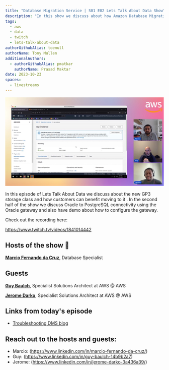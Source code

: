 ```yaml
---
title: "Database Migration Service | S01 E02 Lets Talk About Data Show"
description: "In this show we discuss about how Amazon Database Migration Service (DMS) helps customers migrating database workloads to the cloud in near real time approach. The demo covers how to setup DMS and replicate data in in Full Load and Change data capture."
tags:
  - aws
  - data
  - twitch
  - lets-talk-about-data
authorGithubAlias: toemull
authorName: Tony Mullen
additionalAuthors:
  - authorGithubAlias: pmatkar
    authorName: Prasad Maktar
date: 2023-10-23
spaces:
  - livestreams
---
```


![Screenshot from the stream or an image related to the topic](images/show2.jpg)

In this episode of Lets Talk About Data we discuss about the new GP3 storage class and how customers can benefit moving to it . In the second half of the show we discuss Oracle to PostgreSQL connectivity using the Oracle gateway and also have demo about how to configure the gateway.

Check out the recording here:

https://www.twitch.tv/videos/1841014442

## Hosts of the show 🎤

[**Marcio Fernando da Cruz**](https://www.linkedin.com/in/marcio-fernando-da-cruz/), Database Specialist

## Guests

[**Guy Baulch**](https://www.linkedin.com/in/guy-baulch-14b9b2a7/), Specialist Solutions Architect at AWS @ AWS

[**Jerome Darko**](https://www.linkedin.com/in/jerome-darko-3a436a39/), Specialist Solutions Architect at AWS @ AWS


## Links from today's episode

- [Troubleshooting DMS blog](https://aws.amazon.com/blogs/database/dws-dms-key-troubleshooting-metrics-and-performance-enhancers/)

## Reach out to the hosts and guests:

- Marcio: (https://www.linkedin.com/in/marcio-fernando-da-cruz/)
- Guy: (https://www.linkedin.com/in/guy-baulch-14b9b2a7)
- Jerome: (https://www.linkedin.com/in/jerome-darko-3a436a39/)
